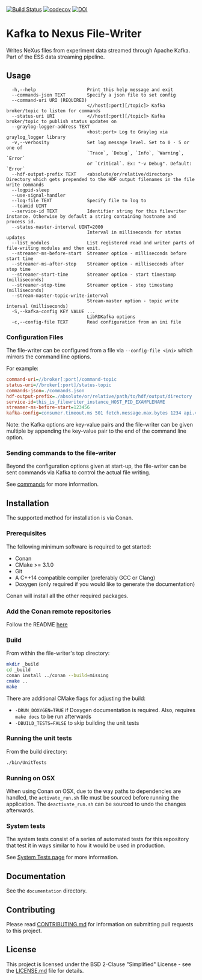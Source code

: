 [![Build Status](https://jenkins.esss.dk/dm/job/ess-dmsc/job/kafka-to-nexus/job/master/badge/icon)](https://jenkins.esss.dk/dm/job/ess-dmsc/job/kafka-to-nexus/job/master/)
[![codecov](https://codecov.io/gh/ess-dmsc/kafka-to-nexus/branch/master/graph/badge.svg)](https://codecov.io/gh/ess-dmsc/kafka-to-nexus)
[![DOI](https://zenodo.org/badge/81435658.svg)](https://zenodo.org/badge/latestdoi/81435658)


# Kafka to Nexus File-Writer

Writes NeXus files from experiment data streamed through Apache Kafka.
Part of the ESS data streaming pipeline.

## Usage

```
  -h,--help                   Print this help message and exit
  --commands-json TEXT        Specify a json file to set config
  --command-uri URI (REQUIRED)
                              <//host[:port][/topic]> Kafka broker/topic to listen for commands
  --status-uri URI            <//host[:port][/topic]> Kafka broker/topic to publish status updates on
  --graylog-logger-address TEXT
                              <host:port> Log to Graylog via graylog_logger library
  -v,--verbosity              Set log message level. Set to 0 - 5 or one of
                              `Trace`, `Debug`, `Info`, `Warning`, `Error`
                              or `Critical`. Ex: "-v Debug". Default: `Error`
  --hdf-output-prefix TEXT    <absolute/or/relative/directory> Directory which gets prepended to the HDF output filenames in the file write commands
  --logpid-sleep              
  --use-signal-handler        
  --log-file TEXT             Specify file to log to
  --teamid UINT               
  --service-id TEXT           Identifier string for this filewriter instance. Otherwise by default a string containing hostname and process id.
  --status-master-interval UINT=2000
                              Interval in milliseconds for status updates
  --list_modules              List registered read and writer parts of file-writing modules and then exit.
  --streamer-ms-before-start  Streamer option - milliseconds before start time
  --streamer-ms-after-stop    Streamer option - milliseconds after stop time
  --streamer-start-time       Streamer option - start timestamp (milliseconds)
  --streamer-stop-time        Streamer option - stop timestamp (milliseconds)
  --stream-master-topic-write-interval
                              Stream-master option - topic write interval (milliseconds)
  -S,--kafka-config KEY VALUE ...
                              LibRDKafka options
  -c,--config-file TEXT       Read configuration from an ini file
```

### Configuration Files

The file-writer can be configured from a file via `--config-file <ini>` which mirrors the command line options.

For example:

```ini
command-uri=//broker[:port]/command-topic
status-uri=//broker[:port]/status-topic
commands-json=./commands.json
hdf-output-prefix=./absolute/or/relative/path/to/hdf/output/directory
service-id=this_is_filewriter_instance_HOST_PID_EXAMPLENAME
streamer-ms-before-start=123456
kafka-config=consumer.timeout.ms 501 fetch.message.max.bytes 1234 api.version.request true
```

Note: the Kafka options are key-value pairs and the file-writer can be given multiple by appending the key-value pair to 
the end of the command line option.

### Sending commands to the file-writer

Beyond the configuration options given at start-up, the file-writer can be sent commands via Kafka to control the actual file writing.

See [commands](documentation/commands.md) for more information.

## Installation

The supported method for installation is via Conan.

### Prerequisites

The following minimum software is required to get started:

- Conan
- CMake >= 3.1.0
- Git
- A C++14 compatible compiler (preferably GCC or Clang)
- Doxygen (only required if you would like to generate the documentation)

Conan will install all the other required packages.

### Add the Conan remote repositories

Follow the README [here](https://github.com/ess-dmsc/conan-configuration)

### Build

From within the file-writer's top directory:

```bash
mkdir _build
cd _build
conan install ../conan --build=missing
cmake ..
make
```

There are additional CMake flags for adjusting the build:
* `-DRUN_DOXYGEN=TRUE` if Doxygen documentation is required. Also, requires `make docs` to be run afterwards
* `-DBUILD_TESTS=FALSE` to skip building the unit tests

### Running the unit tests

From the build directory:

```bash
./bin/UnitTests
```

### Running on OSX

When using Conan on OSX, due to the way paths to dependencies are handled,
the `activate_run.sh` file must be sourced before running the application. The
`deactivate_run.sh` can be sourced to undo the changes afterwards.

### System tests

The system tests consist of a series of automated tests for this repository that test it in ways similar to how it would 
be used in production.

See [System Tests page](system-tests/README.md) for more information.

## Documentation

See the `documentation` directory.

## Contributing

Please read [CONTRIBUTING.md](CONTRIBUTING.md) for information on submitting pull requests to this project.

## License

This project is licensed under the BSD 2-Clause "Simplified" License - see the [LICENSE.md](LICENSE.md) file for details.
